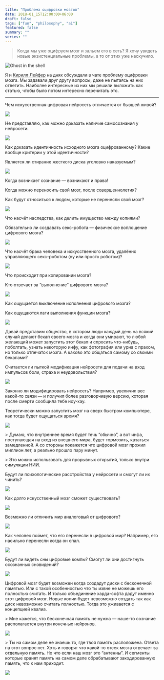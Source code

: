 ```yaml
---
title: "Проблема оцифровки мозгов"
date: 2018-01_15T12:00:00+06:00
draft: false
tags: ["fun", "philosophy", "ai"]
featured: false
summary: ""
series: ""
---
```


> Когда мы уже оцифруем мозг и зальем его в сеть? Я хочу увидеть новые экзистенциальные проблемы, а то от этих уже наскучило.

![Ghost in the shell](images/1_KZyToLAvAk7gyJsVJFY_Ow.jpg)

Я и [Кирилл Лейфер](https://medium.com/@KirillLeyfer) на днях обсуждали в чате проблему оцифровки мозга. Мы задавали друг другу вопросы, даже не пытаясь на них ответить. Наиболее интересные из них мы решили выложить как статью, чтобы было потом интересно перечитать это.

------

Чем искусственная цифровая нейросеть отличается от бывшей живой?

![ ](images/1_LNLo30q_FJ8slO407qLBVA.jpeg)

Не представляю, как можно доказать наличие самосознания у нейросети.

![ ](images/1_1SYPc7Lg8BgyZWlzszMjTg.jpeg)

Как доказать идентичность исходного мозга оцифрованному? Какие вообще критерии у этой идентичности?

Является ли стирание жесткого диска уголовно наказуемым?

![ ](images/1_0CnrrHCBLOqAegCEkQRTRw.jpg)

Когда возникает сознание — возникают и права!

Когда можно переносить свой мозг, после совершеннолетия?

Как будут относиться к людям, которые не перенесли свой мозг?

![ ](images/1_FIuE36XeERGiwWzTVUvdTQ.jpg)

Что насчёт наследства, как делить имущество между копиями?

Обязательно ли создавать секс-робота — физическое воплощение цифрового мозга?

![ ](images/1_CHuENPQxxHmO3NmF0lnivA.jpeg)

Что насчёт брака человека и искусственного мозга, удалённо управляющего секс-роботом (ну или просто роботом)?

![ ](images/1_fBrZ_kD_IXN75EEKk0pvJw.jpg)

Что происходит при копировании мозга?

Кто отвечает за “выполнение” цифрового мозга?

![ ](images/1_QtJyMOw73QmWhXrJ8NcD0g.jpg)

Как ощущается выключение исполнения цифрового мозга?

Как ощущаются лаги выполнения функции мозга?

![ ](images/1_xFWN64Lf7whoZ9fxl2gKEQ.jpeg)

Давай представим общество, в котором люди каждый день на всякий случай делают бекап своего мозга и когда они умирают, то любой желающий может запустить этот бекап и спросить что-нибудь, поболтать, узнать некоторую инфу, как фотография или урна с прахом, но только отпечаток мозга. А каково это общаться самому со своими бекапами?

Считается ли пыткой модификация нейросети для подачи на вход импульсов боли, страха и неудовольствия?

![ ](images/1_VnloudWDCyIsNtcoxgyZRw.jpeg)

Законно ли модифицировать нейросеть? Например, увеличил вес какой-то связи — и получил более разговорчивую версию, которая после смерти сообщила тебе ноу-хау.

Теоретически можно запустить мозг на сверх быстром компьютере, как тогда будет ощущаться время?

![ ](images/1_iAaQcRMMHMym6mYcppP3cw.jpg)

\> Думаю, что внутреннее время будет течь “обычно”, а вот инфа, поступающая на вход из внешнего мира, будет тормозить, казаться замедленной. А cо стороны покажется что цифровой мозг прожил миллион лет, а реально прошло пару минут.

\> Это можно использовать для прорывных открытий, только внутри симуляции НИИ.

Будут ли психологические расстройства у нейросети и смогут ли их чинить?

![ ](images/1_ZbJwbQgATOeZJfb3dsNFeQ.jpeg)

Как долго искусственный мозг сможет существовать?

![ ](images/1_imB5xqHd8jDYKGfTiZXyyw.jpg)

Возможно ли отличить мир аналоговый от цифрового?

![ ](images/1_uuXjkfoF7-0NrVuv-Q17dg.jpeg)

Как человек поймет, что его перенесли в цифровой мир? Например, его насильно перенесли когда он спал.

![ ](images/1_aP0UoWGGpywNIQUH2KA2OA.jpg)

Будут ли видеть сны цифровые компы? Смогут ли они достигнуть осознанных сновидений?

![ ](images/1_-StB59uKvNlQP91EhrsvKg.jpg)

Цифровой мозг будет возможен когда создадут диски с бесконечной памятью. Или с такой особенностью что ты извне не можешь его полностью считать. И только объединение харда-софта дадут именно этот цифровой мозг. Новые копии будет невозможно создать так как диск невозможно считать полностью. Тогда это уживается с концепцией квалиа.

\> Мне кажется, что бесконечная память не нужна — наше-то сознание располагается внутри конечных нейронов.

![ ](images/1_7wFq6kGbypJ-7voWH-LwYA.jpg)

\> Ты на самом деле не знаешь то, где твоя память расположена. Ответа на этот вопрос нет. Хоть и говорят что какой-то отсек мозга отвечает за отдельную память. Но что если наш мозг это “антенны”. И сегменты которые хранят память на самом деле обрабатывают закодированную память, что к нам приходит.

![ ](images/1_9PRa1o0oDs4FAGR8deT_pA.jpg)
